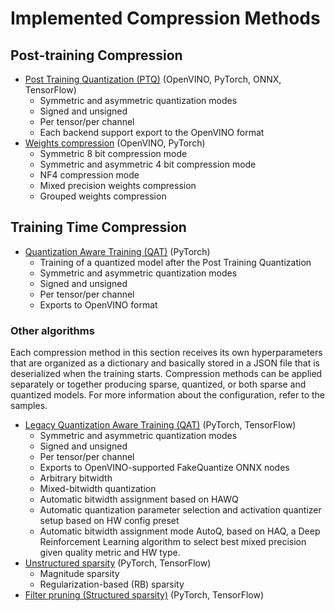 # Implemented Compression Methods

## Post-training Compression

- [Post Training Quantization (PTQ)](./usage/post_training_compression/post_training_quantization/Usage.md) (OpenVINO, PyTorch, ONNX, TensorFlow)
  - Symmetric and asymmetric quantization modes
  - Signed and unsigned
  - Per tensor/per channel
  - Each backend support export to the OpenVINO format
- [Weights compression](./usage/post_training_compression/weights_compression/Usage.md) (OpenVINO, PyTorch)
  - Symmetric 8 bit compression mode
  - Symmetric and asymmetric 4 bit compression mode
  - NF4 compression mode
  - Mixed precision weights compression
  - Grouped weights compression

## Training Time Compression

- [Quantization Aware Training (QAT)](./usage/training_time_compression/quantization_aware_training/Usage.md) (PyTorch)
  - Training of a quantized model after the Post Training Quantization
  - Symmetric and asymmetric quantization modes
  - Signed and unsigned
  - Per tensor/per channel
  - Exports to OpenVINO format

### Other algorithms

Each compression method in this section receives its own hyperparameters that are organized as a dictionary and basically stored in a JSON file that is deserialized when the training starts. Compression methods can be applied separately or together producing sparse, quantized, or both sparse and quantized models. For more information about the configuration, refer to the samples.

- [Legacy Quantization Aware Training (QAT)](./usage/training_time_compression/other_algorithms/LegacyQuantization.md) (PyTorch, TensorFlow)
  - Symmetric and asymmetric quantization modes
  - Signed and unsigned
  - Per tensor/per channel
  - Exports to OpenVINO-supported FakeQuantize ONNX nodes
  - Arbitrary bitwidth
  - Mixed-bitwidth quantization
  - Automatic bitwidth assignment based on HAWQ
  - Automatic quantization parameter selection and activation quantizer setup based on HW config preset
  - Automatic bitwidth assignment mode AutoQ, based on HAQ, a Deep Reinforcement Learning algorithm to select best mixed precision given quality metric and HW type.
- [Unstructured sparsity](./usage/training_time_compression/other_algorithms/Sparsity.md) (PyTorch, TensorFlow)
  - Magnitude sparsity
  - Regularization-based (RB) sparsity
- [Filter pruning (Structured sparsity)](./usage/training_time_compression/other_algorithms/Pruning.md) (PyTorch, TensorFlow)
